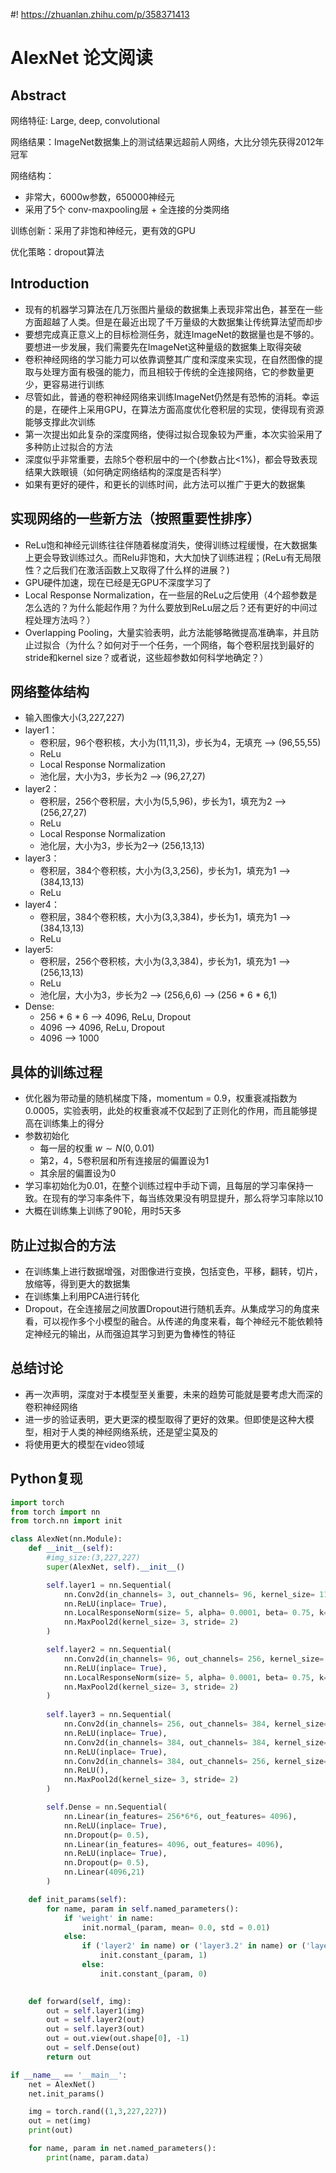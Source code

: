 #! https://zhuanlan.zhihu.com/p/358371413
# AlexNet 论文阅读

## Abstract

网络特征: Large, deep, convolutional

网络结果：ImageNet数据集上的测试结果远超前人网络，大比分领先获得2012年冠军

网络结构：

* 非常大，6000w参数，650000神经元
* 采用了5个 conv-maxpooling层 + 全连接的分类网络

训练创新：采用了非饱和神经元，更有效的GPU

优化策略：dropout算法

## Introduction

* 现有的机器学习算法在几万张图片量级的数据集上表现非常出色，甚至在一些方面超越了人类。但是在最近出现了千万量级的大数据集让传统算法望而却步
* 要想完成真正意义上的目标检测任务，就连ImageNet的数据量也是不够的。要想进一步发展，我们需要先在ImageNet这种量级的数据集上取得突破
* 卷积神经网络的学习能力可以依靠调整其广度和深度来实现，在自然图像的提取与处理方面有极强的能力，而且相较于传统的全连接网络，它的参数量更少，更容易进行训练
* 尽管如此，普通的卷积神经网络来训练ImageNet仍然是有恐怖的消耗。幸运的是，在硬件上采用GPU，在算法方面高度优化卷积层的实现，使得现有资源能够支撑此次训练
* 第一次提出如此复杂的深度网络，使得过拟合现象较为严重，本次实验采用了多种防止过拟合的方法
* 深度似乎非常重要，去除5个卷积层中的一个(参数占比<1%)，都会导致表现结果大跌眼镜（如何确定网络结构的深度是否科学）
* 如果有更好的硬件，和更长的训练时间，此方法可以推广于更大的数据集

## 实现网络的一些新方法（按照重要性排序）

* ReLu饱和神经元训练往往伴随着梯度消失，使得训练过程缓慢，在大数据集上更会导致训练过久。而Relu非饱和，大大加快了训练进程；(ReLu有无局限性？之后我们在激活函数上又取得了什么样的进展？)
* GPU硬件加速，现在已经是无GPU不深度学习了
* Local Response Normalization，在一些层的ReLu之后使用（4个超参数是怎么选的？为什么能起作用？为什么要放到ReLu层之后？还有更好的中间过程处理方法吗？）
* Overlapping Pooling，大量实验表明，此方法能够略微提高准确率，并且防止过拟合（为什么？如何对于一个任务，一个网络，每个卷积层找到最好的stride和kernel size？或者说，这些超参数如何科学地确定？）

## 网络整体结构

* 输入图像大小(3,227,227)
* layer1：
  * 卷积层，96个卷积核，大小为(11,11,3)，步长为4，无填充 --> (96,55,55)
  * ReLu
  * Local Response Normalization
  * 池化层，大小为3，步长为2 --> (96,27,27)
* layer2：
  * 卷积层，256个卷积层，大小为(5,5,96)，步长为1，填充为2 --> (256,27,27)
  * ReLu
  * Local Response Normalization
  * 池化层，大小为3，步长为2--> (256,13,13)
* layer3：
  * 卷积层，384个卷积核，大小为(3,3,256)，步长为1，填充为1 --> (384,13,13)
  * ReLu
* layer4：
  * 卷积层，384个卷积核，大小为(3,3,384)，步长为1，填充为1 --> (384,13,13)
  * ReLu
* layer5:
  * 卷积层，256个卷积核，大小为(3,3,384)，步长为1，填充为1 --> (256,13,13)
  * ReLu
  * 池化层，大小为3，步长为2 --> (256,6,6) --> (256 * 6 * 6,1)
* Dense:
  * 256 * 6  * 6 --> 4096, ReLu, Dropout
  * 4096 --> 4096, ReLu, Dropout
  * 4096 --> 1000

## 具体的训练过程

* 优化器为带动量的随机梯度下降，momentum = 0.9，权重衰减指数为0.0005，实验表明，此处的权重衰减不仅起到了正则化的作用，而且能够提高在训练集上的得分
* 参数初始化
  * 每一层的权重 $w \sim N(0,0.01)$ 
  * 第2，4，5卷积层和所有连接层的偏置设为1
  * 其余层的偏置设为0
* 学习率初始化为0.01，在整个训练过程中手动下调，且每层的学习率保持一致。在现有的学习率条件下，每当练效果没有明显提升，那么将学习率除以10
* 大概在训练集上训练了90轮，用时5天多

## 防止过拟合的方法

* 在训练集上进行数据增强，对图像进行变换，包括变色，平移，翻转，切片，放缩等，得到更大的数据集
* 在训练集上利用PCA进行转化
* Dropout，在全连接层之间放置Dropout进行随机丢弃。从集成学习的角度来看，可以视作多个小模型的融合。从传递的角度来看，每个神经元不能依赖特定神经元的输出，从而强迫其学习到更为鲁棒性的特征

## 总结讨论

* 再一次声明，深度对于本模型至关重要，未来的趋势可能就是要考虑大而深的卷积神经网络
* 进一步的验证表明，更大更深的模型取得了更好的效果。但即使是这种大模型，相对于人类的神经网络系统，还是望尘莫及的
* 将使用更大的模型在video领域

## Python复现

```python
import torch
from torch import nn
from torch.nn import init

class AlexNet(nn.Module):
    def __init__(self):
        #img_size:(3,227,227)
        super(AlexNet, self).__init__()

        self.layer1 = nn.Sequential(
            nn.Conv2d(in_channels= 3, out_channels= 96, kernel_size= 11, stride= 4, padding= 0),
            nn.ReLU(inplace= True),
            nn.LocalResponseNorm(size= 5, alpha= 0.0001, beta= 0.75, k= 2),
            nn.MaxPool2d(kernel_size= 3, stride= 2)
        )

        self.layer2 = nn.Sequential(
            nn.Conv2d(in_channels= 96, out_channels= 256, kernel_size= 5, stride= 1, padding= 2),
            nn.ReLU(inplace= True),
            nn.LocalResponseNorm(size= 5, alpha= 0.0001, beta= 0.75, k= 2),
            nn.MaxPool2d(kernel_size= 3, stride= 2)
        )
        
        self.layer3 = nn.Sequential(
            nn.Conv2d(in_channels= 256, out_channels= 384, kernel_size= 3, stride= 1, padding= 1),
            nn.ReLU(inplace= True),
            nn.Conv2d(in_channels= 384, out_channels= 384, kernel_size= 3, stride= 1, padding= 1),
            nn.ReLU(inplace= True),
            nn.Conv2d(in_channels= 384, out_channels= 256, kernel_size= 3, stride= 1, padding= 1),
            nn.ReLU(),
            nn.MaxPool2d(kernel_size= 3, stride= 2)
        )

        self.Dense = nn.Sequential(
            nn.Linear(in_features= 256*6*6, out_features= 4096),
            nn.ReLU(inplace= True),
            nn.Dropout(p= 0.5),
            nn.Linear(in_features= 4096, out_features= 4096),
            nn.ReLU(inplace= True),
            nn.Dropout(p= 0.5),
            nn.Linear(4096,21)
        )

    def init_params(self):
        for name, param in self.named_parameters():
            if 'weight' in name:
                init.normal_(param, mean= 0.0, std = 0.01)
            else:
                if ('layer2' in name) or ('layer3.2' in name) or ('layer3.4' in name) or ('Dense' in name):
                    init.constant_(param, 1)
                else:
                    init.constant_(param, 0)
                

    def forward(self, img):
        out = self.layer1(img)
        out = self.layer2(out)
        out = self.layer3(out)
        out = out.view(out.shape[0], -1)
        out = self.Dense(out)
        return out

if __name__ == '__main__':
    net = AlexNet()
    net.init_params()

    img = torch.rand((1,3,227,227))
    out = net(img)
    print(out)

    for name, param in net.named_parameters():
        print(name, param.data)
```





